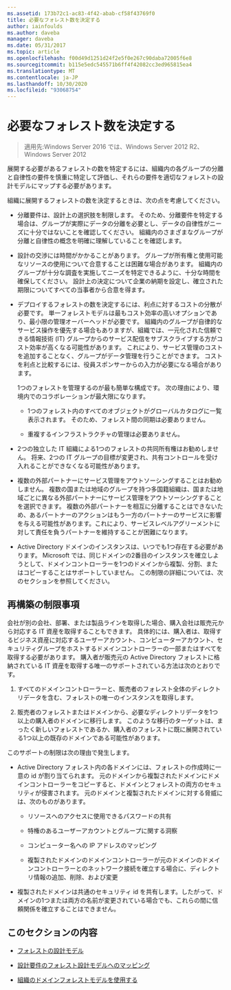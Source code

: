 ```yaml
---
ms.assetid: 173b72c1-ac83-4f42-abab-cf58f43769f0
title: 必要なフォレスト数を決定する
author: iainfoulds
ms.author: daveba
manager: daveba
ms.date: 05/31/2017
ms.topic: article
ms.openlocfilehash: f00d49d1251d24f2e5f0e267c90daba72005f6e8
ms.sourcegitcommit: b115e5edc545571b6ff4f42082cc3ed965815ea4
ms.translationtype: MT
ms.contentlocale: ja-JP
ms.lasthandoff: 10/30/2020
ms.locfileid: "93068754"
---
```

# <a name="determining-the-number-of-forests-required"></a>必要なフォレスト数を決定する

>適用先:Windows Server 2016 では、Windows Server 2012 R2、Windows Server 2012

展開する必要があるフォレストの数を特定するには、組織内の各グループの分離と自律性の要件を慎重に特定して評価し、それらの要件を適切なフォレストの設計モデルにマップする必要があります。

組織に展開するフォレストの数を決定するときは、次の点を考慮してください。

-   分離要件は、設計上の選択肢を制限します。 そのため、分離要件を特定する場合は、グループが実際にデータの分離を必要とし、データの自律性がニーズに十分ではないことを確認してください。 組織内のさまざまなグループが分離と自律性の概念を明確に理解していることを確認します。

-   設計の交渉には時間がかかることがあります。 グループが所有権と使用可能なリソースの使用について合意することは困難な場合があります。 組織内のグループが十分な調査を実施してニーズを特定できるように、十分な時間を確保してください。 設計上の決定について企業の納期を設定し、確立された期限についてすべての当事者から合意を得ます。

-   デプロイするフォレストの数を決定するには、利点に対するコストの分散が必要です。 単一フォレストモデルは最もコスト効率の高いオプションであり、最小限の管理オーバーヘッドが必要です。 組織内のグループが自律的なサービス操作を優先する場合もありますが、組織では、一元化された信頼できる情報技術 (IT) グループからのサービス配信をサブスクライブする方がコスト効率が高くなる可能性があります。 これにより、サービス管理のコストを追加することなく、グループがデータ管理を行うことができます。 コストを利点と比較するには、役員スポンサーからの入力が必要になる場合があります。

    1つのフォレストを管理するのが最も簡単な構成です。 次の理由により、環境内でのコラボレーションが最大限になります。

    -   1つのフォレスト内のすべてのオブジェクトがグローバルカタログに一覧表示されます。 そのため、フォレスト間の同期は必要ありません。

    -   重複するインフラストラクチャの管理は必要ありません。

-   2つの独立した IT 組織による1つのフォレストの共同所有権はお勧めしません。 将来、2つの IT グループの目標が変更され、共有コントロールを受け入れることができなくなる可能性があります。

-   複数の外部パートナーにサービス管理をアウトソーシングすることはお勧めしません。 複数の国または地域のグループを持つ多国籍組織は、国または地域ごとに異なる外部パートナーにサービス管理をアウトソーシングすることを選択できます。 複数の外部パートナーを相互に分離することはできないため、あるパートナーのアクションはもう一方のパートナーのサービスに影響を与える可能性があります。これにより、サービスレベルアグリーメントに対して責任を負うパートナーを維持することが困難になります。

-   Active Directory ドメインのインスタンスは、いつでも1つ存在する必要があります。 Microsoft では、同じドメインの2番目のインスタンスを確立しようとして、ドメインコントローラーを1つのドメインから複製、分割、またはコピーすることはサポートしていません。 この制限の詳細については、次のセクションを参照してください。

## <a name="restructuring-limitations"></a>再構築の制限事項
会社が別の会社、部署、または製品ラインを取得した場合、購入会社は販売元から対応する IT 資産を取得することもできます。 具体的には、購入者は、取得するビジネス資産に対応するユーザーアカウント、コンピューターアカウント、セキュリティグループをホストするドメインコントローラーの一部またはすべてを取得する必要があります。 購入者が販売元の Active Directory フォレストに格納されている IT 資産を取得する唯一のサポートされている方法は次のとおりです。

1.  すべてのドメインコントローラーと、販売者のフォレスト全体のディレクトリデータを含む、フォレストの唯一のインスタンスを取得します。

2.  販売者のフォレストまたはドメインから、必要なディレクトリデータを1つ以上の購入者のドメインに移行します。 このような移行のターゲットは、まったく新しいフォレストであるか、購入者のフォレストに既に展開されている1つ以上の既存のドメインである可能性があります。

このサポートの制限は次の理由で発生します。

-   Active Directory フォレスト内の各ドメインには、フォレストの作成時に一意の id が割り当てられます。 元のドメインから複製されたドメインにドメインコントローラーをコピーすると、ドメインとフォレストの両方のセキュリティが侵害されます。 元のドメインと複製されたドメインに対する脅威には、次のものがあります。

    -   リソースへのアクセスに使用できるパスワードの共有

    -   特権のあるユーザーアカウントとグループに関する洞察

    -   コンピューター名への IP アドレスのマッピング

    -   複製されたドメインのドメインコントローラーが元のドメインのドメインコントローラーとのネットワーク接続を確立する場合に、ディレクトリ情報の追加、削除、および変更

-   複製されたドメインは共通のセキュリティ id を共有します。したがって、ドメインの1つまたは両方の名前が変更されている場合でも、これらの間に信頼関係を確立することはできません。

## <a name="in-this-section"></a>このセクションの内容

-   [フォレストの設計モデル](/previous-versions/windows/it-pro/windows-server-2008-R2-and-2008/cc770439(v=ws.10))

-   [設計要件のフォレスト設計モデルへのマッピング](Forest-Design-Models.md)

-   [組織のドメインフォレストモデルを使用する](../../ad-ds/plan/Using-the-Organizational-Domain-Forest-Model.md)

